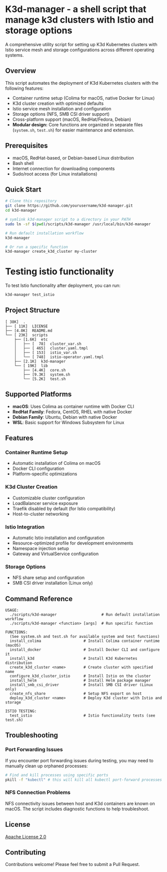 # K3d-manager - a shell script that manage k3d clusters with Istio and storage options

A comprehensive utility script for setting up K3d Kubernetes clusters with Istio service mesh and storage configurations across different operating systems.

## Overview

This script automates the deployment of K3d Kubernetes clusters with the following features:
- Container runtime setup (Colima for macOS, native Docker for Linux)
- K3d cluster creation with optimized defaults
- Istio service mesh installation and configuration
- Storage options (NFS, SMB CSI driver support)
- Cross-platform support (macOS, RedHat/Fedora, Debian)
- **Modular design:** Core functions are organized in separate files (`system.sh`, `test.sh`) for easier maintenance and extension.

## Prerequisites

- macOS, RedHat-based, or Debian-based Linux distribution
- Bash shell
- Internet connection for downloading components
- Sudo/root access (for Linux installations)

## Quick Start

```bash
# Clone this repository
git clone https://github.com/yourusername/k3d-manager.git
cd k3d-manager

# symlink k3d-manager script to a directory in your PATH
sudo ln -sf $(pwd)/scripts/k3d-manager /usr/local/bin/k3d-manager

# Run default installation workflow
k3d-manager

# Or run a specific function
k3d-manager create_k3d_cluster my-cluster
```
# Testing istio functionality
To test Istio functionality after deployment, you can run:
```bash
k3d-manager test_istio
```

## Project Structure

```
[ 38K]  .
├── [ 11K]  LICENSE
├── [4.0K]  README.md
└── [ 23K]  scripts
    ├── [1.6K]  etc
    │   ├── [  78]  cluster_var.sh
    │   ├── [ 465]  cluster.yaml.tmpl
    │   ├── [ 153]  istio_var.sh
    │   └── [ 748]  istio-operator.yaml.tmpl
    ├── [2.1K]  k3d-manager
    └── [ 19K]  lib
        ├── [4.4K]  core.sh
        ├── [9.3K]  system.sh
        └── [5.2K]  test.sh

```

## Supported Platforms

- **macOS**: Uses Colima as container runtime with Docker CLI
- **RedHat Family**: Fedora, CentOS, RHEL with native Docker
- **Debian Family**: Ubuntu, Debian with native Docker
- **WSL**: Basic support for Windows Subsystem for Linux

## Features

### Container Runtime Setup
- Automatic installation of Colima on macOS
- Docker CLI configuration
- Platform-specific optimizations

### K3d Cluster Creation
- Customizable cluster configuration
- LoadBalancer service exposure
- Traefik disabled by default (for Istio compatibility)
- Host-to-cluster networking

### Istio Integration
- Automatic Istio installation and configuration
- Resource-optimized profile for development environments
- Namespace injection setup
- Gateway and VirtualService configuration

### Storage Options
- NFS share setup and configuration
- SMB CSI driver installation (Linux only)

## Command Reference

```
USAGE:
  ./scripts/k3d-manager                    # Run default installation workflow
  ./scripts/k3d-manager <function> [args]  # Run specific function

FUNCTIONS:
  (See system.sh and test.sh for available system and test functions)
  install_colima                   # Install Colima container runtime (macOS)
  install_docker                   # Install Docker CLI and configure it
  install_k3d                      # Install K3d Kubernetes distribution
  create_k3d_cluster <name>        # Create cluster with specified name
  configure_k3d_cluster_istio      # Install Istio on the cluster
  install_helm                     # Install Helm package manager
  install_smb_csi_driver           # Install SMB CSI driver (Linux only)
  create_nfs_share                 # Setup NFS export on host
  deploy_k3d_cluster <name>        # Deploy K3d cluster with Istio and storage

ISTIO TESTING:
  test_istio                       # Istio functionality tests (see test.sh)
```

## Troubleshooting

### Port Forwarding Issues
If you encounter port forwarding issues during testing, you may need to manually clean up orphaned processes:

```bash
# Find and kill processes using specific ports
pkill -f "kubectl" # this will kill all kubectl port-forward processes
```

### NFS Connection Problems
NFS connectivity issues between host and K3d containers are known on macOS. The script includes diagnostic functions to help troubleshoot.

## License

[Apache License 2.0](LICENSE)

## Contributing

Contributions welcome! Please feel free to submit a Pull Request.

